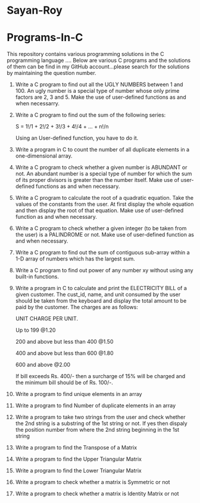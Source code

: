 # Sayan-Roy
# Programs-In-C
This repository contains various programming solutions in the C programming language .... Below are various C programs and the solutions of them can be find in my GitHub account...please search for the solutions by maintaining the question number.
1. Write a C program to find out all the UGLY NUMBERS between 1 and 100. An ugly number is a special type of number whose only prime factors are 2, 3 and 5. Make the use of user-defined functions as and when necessarry.
2.	Write a C program to find out the sum of the following series:

      S = 1!/1 + 2!/2 + 3!/3 + 4!/4 + … + n!/n 

      Using an User-defined function, you have to do it.
   
3. Write a program in C to count the number of all duplicate elements in a one-dimensional array.
4. Write a C program to check whether a given number is ABUNDANT or not. An abundant number is a special type of number for which the sum of its proper divisors is greater than the number itself. Make use of user-defined functions as and when necessary.
5. Write a C program to calculate the root of a quadratic equation. Take the values of the constants from the user. At first display the whole equation and then display the root of that equation. Make use of user-defined function as and when necessary. 
6. Write a C program to check whether a given integer (to be taken from the user) is a PALINDROME or not. Make use of user-defined function as and when necessary.
7. Write a C program to find out the sum of contiguous sub-array within a 1-D array of numbers which has the largest sum. 
8. Write a C program to find out power of any number xy without using any built-in functions.
9. Write a program in C to calculate and print the ELECTRICITY BILL of a given customer. The cust_id, name, and unit consumed by the user should be taken from the keyboard and display the total amount to be paid by the customer. 
      The charges are as follows: 

      UNIT	CHARGE PER UNIT.

      Up to 199	@1.20

      200 and above but less than 400	@1.50

      400 and above but less than 600	@1.80

      600 and above	@2.00

      If bill exceeds Rs. 400/- then a surcharge of 15% will be charged and the minimum bill should be of Rs. 100/-.
  10. Write a program to find unique elements in an array  
  11. Write a program to find Number of duplicate elements in an array
  12. Write a program to take two strings from the user and check whether the 2nd string is a substring of the 1st string or not. If yes then dispaly the position number from where the 2nd string beginning in the 1st string
  13. Write a program to find the Transpose of a Matrix
  14. Write a program to find the Upper Triangular Matrix
  15. Write a program to find the Lower Triangular Matrix
  16. Write a program to check whether a matrix is Symmetric or not
  17. Write a program to check whether a matrix is Identity Matrix or not
